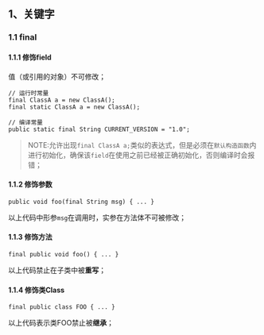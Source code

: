 ## 1、关键字

### 1.1 final

#### 1.1.1 修饰field

值（或引用的对象）不可修改；

```
// 运行时常量
final ClassA a = new ClassA();
final static ClassA a = new ClassA();

// 编译常量
public static final String CURRENT_VERSION = "1.0";
```

> NOTE:允许出现`final ClassA a;`类似的表达式，但是必须在`默认构造函数`内进行初始化，确保该`field`在使用之前已经被正确初始化，否则编译时会报错；

#### 1.1.2 修饰参数

```
public void foo(final String msg) { ... }
```

以上代码中形参`msg`在调用时，实参在方法体不可被修改；

#### 1.1.3 修饰方法

```
final public void foo() { ... }
```

以上代码禁止在子类中被**重写**；

#### 1.1.4 修饰类Class

```
final public class FOO { ... }
```

以上代码表示类FOO禁止被**继承**；